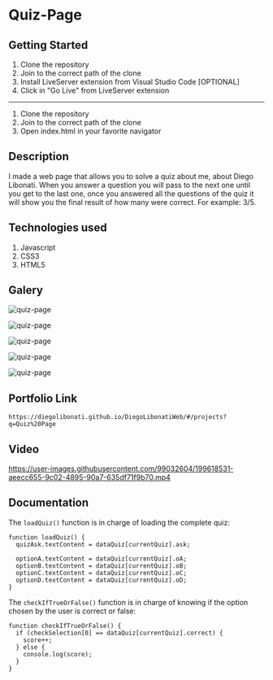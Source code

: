 # Quiz-Page

## Getting Started

1. Clone the repository
2. Join to the correct path of the clone
3. Install LiveServer extension from Visual Studio Code [OPTIONAL]
4. Click in "Go Live" from LiveServer extension

---

1. Clone the repository
2. Join to the correct path of the clone
3. Open index.html in your favorite navigator

## Description

I made a web page that allows you to solve a quiz about me, about Diego Libonati. When you answer a question you will pass to the next one until you get to the last one, once you answered all the questions of the quiz it will show you the final result of how many were correct. For example: 3/5.

## Technologies used

1. Javascript
2. CSS3
3. HTML5

## Galery

![quiz-page](https://raw.githubusercontent.com/DiegoLibonati/DiegoLibonatiWeb/main/data/projects/Javascript/Imagenes/quiz-0.jpg)

![quiz-page](https://raw.githubusercontent.com/DiegoLibonati/DiegoLibonatiWeb/main/data/projects/Javascript/Imagenes/quiz-1.jpg)

![quiz-page](https://raw.githubusercontent.com/DiegoLibonati/DiegoLibonatiWeb/main/data/projects/Javascript/Imagenes/quiz-2.jpg)

![quiz-page](https://raw.githubusercontent.com/DiegoLibonati/DiegoLibonatiWeb/main/data/projects/Javascript/Imagenes/quiz-3.jpg)

![quiz-page](https://raw.githubusercontent.com/DiegoLibonati/DiegoLibonatiWeb/main/data/projects/Javascript/Imagenes/quiz-4.jpg)

## Portfolio Link

`https://diegolibonati.github.io/DiegoLibonatiWeb/#/projects?q=Quiz%20Page`

## Video

https://user-images.githubusercontent.com/99032604/199618531-aeecc655-9c02-4895-90a7-635df71f9b70.mp4

## Documentation

The `loadQuiz()` function is in charge of loading the complete quiz:

```
function loadQuiz() {
  quizAsk.textContent = dataQuiz[currentQuiz].ask;

  optionA.textContent = dataQuiz[currentQuiz].oA;
  optionB.textContent = dataQuiz[currentQuiz].oB;
  optionC.textContent = dataQuiz[currentQuiz].oC;
  optionD.textContent = dataQuiz[currentQuiz].oD;
}
```

The `checkIfTrueOrFalse()` function is in charge of knowing if the option chosen by the user is correct or false:

```
function checkIfTrueOrFalse() {
  if (checkSelection[0] == dataQuiz[currentQuiz].correct) {
    score++;
  } else {
    console.log(score);
  }
}
```
